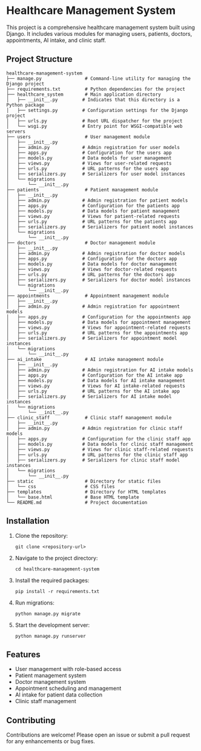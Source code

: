 # Healthcare Management System

This project is a comprehensive healthcare management system built using Django. It includes various modules for managing users, patients, doctors, appointments, AI intake, and clinic staff.

## Project Structure

```
healthcare-management-system
├── manage.py                # Command-line utility for managing the Django project
├── requirements.txt         # Python dependencies for the project
├── healthcare_system        # Main application directory
│   ├── __init__.py         # Indicates that this directory is a Python package
│   ├── settings.py         # Configuration settings for the Django project
│   ├── urls.py             # Root URL dispatcher for the project
│   └── wsgi.py             # Entry point for WSGI-compatible web servers
├── users                    # User management module
│   ├── __init__.py         
│   ├── admin.py            # Admin registration for user models
│   ├── apps.py             # Configuration for the users app
│   ├── models.py           # Data models for user management
│   ├── views.py            # Views for user-related requests
│   ├── urls.py             # URL patterns for the users app
│   ├── serializers.py      # Serializers for user model instances
│   └── migrations          
│       └── __init__.py     
├── patients                 # Patient management module
│   ├── __init__.py         
│   ├── admin.py            # Admin registration for patient models
│   ├── apps.py             # Configuration for the patients app
│   ├── models.py           # Data models for patient management
│   ├── views.py            # Views for patient-related requests
│   ├── urls.py             # URL patterns for the patients app
│   ├── serializers.py      # Serializers for patient model instances
│   └── migrations          
│       └── __init__.py     
├── doctors                  # Doctor management module
│   ├── __init__.py         
│   ├── admin.py            # Admin registration for doctor models
│   ├── apps.py             # Configuration for the doctors app
│   ├── models.py           # Data models for doctor management
│   ├── views.py            # Views for doctor-related requests
│   ├── urls.py             # URL patterns for the doctors app
│   ├── serializers.py      # Serializers for doctor model instances
│   └── migrations          
│       └── __init__.py     
├── appointments             # Appointment management module
│   ├── __init__.py         
│   ├── admin.py            # Admin registration for appointment models
│   ├── apps.py             # Configuration for the appointments app
│   ├── models.py           # Data models for appointment management
│   ├── views.py            # Views for appointment-related requests
│   ├── urls.py             # URL patterns for the appointments app
│   ├── serializers.py      # Serializers for appointment model instances
│   └── migrations          
│       └── __init__.py     
├── ai_intake                # AI intake management module
│   ├── __init__.py         
│   ├── admin.py            # Admin registration for AI intake models
│   ├── apps.py             # Configuration for the AI intake app
│   ├── models.py           # Data models for AI intake management
│   ├── views.py            # Views for AI intake-related requests
│   ├── urls.py             # URL patterns for the AI intake app
│   ├── serializers.py      # Serializers for AI intake model instances
│   └── migrations          
│       └── __init__.py     
├── clinic_staff             # Clinic staff management module
│   ├── __init__.py         
│   ├── admin.py            # Admin registration for clinic staff models
│   ├── apps.py             # Configuration for the clinic staff app
│   ├── models.py           # Data models for clinic staff management
│   ├── views.py            # Views for clinic staff-related requests
│   ├── urls.py             # URL patterns for the clinic staff app
│   ├── serializers.py      # Serializers for clinic staff model instances
│   └── migrations          
│       └── __init__.py     
├── static                   # Directory for static files
│   └── css                  # CSS files
├── templates                # Directory for HTML templates
│   └── base.html            # Base HTML template
└── README.md                # Project documentation
```

## Installation

1. Clone the repository:
   ```
   git clone <repository-url>
   ```

2. Navigate to the project directory:
   ```
   cd healthcare-management-system
   ```

3. Install the required packages:
   ```
   pip install -r requirements.txt
   ```

4. Run migrations:
   ```
   python manage.py migrate
   ```

5. Start the development server:
   ```
   python manage.py runserver
   ```

## Features

- User management with role-based access
- Patient management system
- Doctor management system
- Appointment scheduling and management
- AI intake for patient data collection
- Clinic staff management

## Contributing

Contributions are welcome! Please open an issue or submit a pull request for any enhancements or bug fixes.